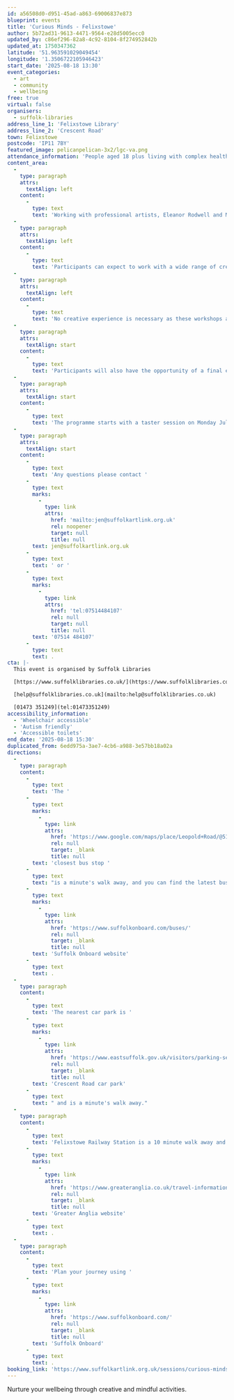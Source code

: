```yaml
---
id: a56508d0-d951-45ad-a863-69006837e873
blueprint: events
title: 'Curious Minds - Felixstowe'
author: 5b72ad31-9613-4471-9564-e28d5005ecc0
updated_by: c86ef296-82a8-4c92-8104-8f274952842b
updated_at: 1750347362
latitude: '51.963591029049454'
longitude: '1.3506722105946423'
start_date: '2025-08-18 13:30'
event_categories:
  - art
  - community
  - wellbeing
free: true
virtual: false
organisers:
  - suffolk-libraries
address_line_1: 'Felixstowe Library'
address_line_2: 'Crescent Road'
town: Felixstowe
postcode: 'IP11 7BY'
featured_image: pelicanpelican-3x2/lgc-va.png
attendance_information: 'People aged 18 plus living with complex health needs'
content_area:
  -
    type: paragraph
    attrs:
      textAlign: left
    content:
      -
        type: text
        text: 'Working with professional artists, Eleanor Rodwell and Michelle Brace, participants will explore aspects of the collections from the Food Museum in Stowmarket to inspire their creativity. '
  -
    type: paragraph
    attrs:
      textAlign: left
    content:
      -
        type: text
        text: 'Participants can expect to work with a wide range of creative techniques including relaxation techniques, digital photography, textiles, 3D clay and sculptural art, drawing and experimental mark making. '
  -
    type: paragraph
    attrs:
      textAlign: left
    content:
      -
        type: text
        text: 'No creative experience is necessary as these workshops are an opportunity to connect, learn and develop new skills to promote overall wellbeing.'
  -
    type: paragraph
    attrs:
      textAlign: start
    content:
      -
        type: text
        text: 'Participants will also have the opportunity of a final exhibition at the library as part of the programme.'
  -
    type: paragraph
    attrs:
      textAlign: start
    content:
      -
        type: text
        text: 'The programme starts with a taster session on Monday July 28th 1.30-3.30pm for 12 weeks ending on Monday October 13th.'
  -
    type: paragraph
    attrs:
      textAlign: start
    content:
      -
        type: text
        text: 'Any questions please contact '
      -
        type: text
        marks:
          -
            type: link
            attrs:
              href: 'mailto:jen@suffolkartlink.org.uk'
              rel: noopener
              target: null
              title: null
        text: jen@suffolkartlink.org.uk
      -
        type: text
        text: ' or '
      -
        type: text
        marks:
          -
            type: link
            attrs:
              href: 'tel:07514484107'
              rel: null
              target: null
              title: null
        text: '07514 484107'
      -
        type: text
        text: .
cta: |-
  This event is organised by Suffolk Libraries

  [https://www.suffolklibraries.co.uk/](https://www.suffolklibraries.co.uk/) 

  [help@suffolklibraries.co.uk](mailto:help@suffolklibraries.co.uk)

  [01473 351249](tel:01473351249)
accessibility_information:
  - 'Wheelchair accessible'
  - 'Autism friendly'
  - 'Accessible toilets'
end_date: '2025-08-18 15:30'
duplicated_from: 6edd975a-3ae7-4cb6-a988-3e57bb18a02a
directions:
  -
    type: paragraph
    content:
      -
        type: text
        text: 'The '
      -
        type: text
        marks:
          -
            type: link
            attrs:
              href: 'https://www.google.com/maps/place/Leopold+Road/@51.9634239,1.3477699,17z/data=!4m23!1m16!4m15!1m6!1m2!1s0x47d9777cff0cc81f:0x9f3860b27bec7c07!2sLeopold+Road,+Felixstowe+IP11+7PD!2m2!1d1.3499852!2d51.9633712!1m6!1m2!1s0x47d9777da813e84b:0x18914f6ca1566d3b!2sFelixstowe+Library,+Crescent+Rd,+Felixstowe+IP11+7BY!2m2!1d1.3506955!2d51.9634387!3e2!3m5!1s0x47d9777cff0cc81f:0x9f3860b27bec7c07!8m2!3d51.9633712!4d1.3499852!16s%2Fg%2F1q67g9s_l?entry=ttu'
              rel: null
              target: _blank
              title: null
        text: 'closest bus stop '
      -
        type: text
        text: "is a minute's walk away, and you can find the latest bus timetables on the "
      -
        type: text
        marks:
          -
            type: link
            attrs:
              href: 'https://www.suffolkonboard.com/buses/'
              rel: null
              target: _blank
              title: null
        text: 'Suffolk Onboard website'
      -
        type: text
        text: .
  -
    type: paragraph
    content:
      -
        type: text
        text: 'The nearest car park is '
      -
        type: text
        marks:
          -
            type: link
            attrs:
              href: 'https://www.eastsuffolk.gov.uk/visitors/parking-services/car-parks/'
              rel: null
              target: _blank
              title: null
        text: 'Crescent Road car park'
      -
        type: text
        text: " and is a minute's walk away."
  -
    type: paragraph
    content:
      -
        type: text
        text: 'Felixstowe Railway Station is a 10 minute walk away and can find train times on the '
      -
        type: text
        marks:
          -
            type: link
            attrs:
              href: 'https://www.greateranglia.co.uk/travel-information/station-information/flx'
              rel: null
              target: _blank
              title: null
        text: 'Greater Anglia website'
      -
        type: text
        text: .
  -
    type: paragraph
    content:
      -
        type: text
        text: 'Plan your journey using '
      -
        type: text
        marks:
          -
            type: link
            attrs:
              href: 'https://www.suffolkonboard.com/'
              rel: null
              target: _blank
              title: null
        text: 'Suffolk Onboard'
      -
        type: text
        text: .
booking_link: 'https://www.suffolkartlink.org.uk/sessions/curious-minds-felixstowe-25/'
---
```

Nurture your wellbeing through creative and mindful activities.